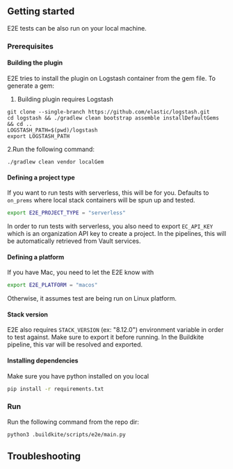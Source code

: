 
## Getting started
E2E tests can be also run on your local machine.

### Prerequisites

#### Building the plugin
E2E tries to install the plugin on Logstash container from the gem file. To generate a gem:
1. Building plugin requires Logstash
```shell
git clone --single-branch https://github.com/elastic/logstash.git
cd logstash && ./gradlew clean bootstrap assemble installDefaultGems && cd ..
LOGSTASH_PATH=$(pwd)/logstash
export LOGSTASH_PATH
```

2.Run the following command:
```shell
./gradlew clean vendor localGem
```

#### Defining a project type
If you want to run tests with serverless, this will be for you.
Defaults to `on_prems` where local stack containers will be spun up and tested.
```bash
export E2E_PROJECT_TYPE = "serverless"
```

In order to run tests with serverless, you also need to export `EC_API_KEY` which is an organization API key to create a project.
In the pipelines, this will be automatically retrieved from Vault services.

#### Defining a platform
If you have Mac, you need to let the E2E know with
```bash
export E2E_PLATFORM = "macos"
```
Otherwise, it assumes test are being run on Linux platform.

#### Stack version
E2E also requires `STACK_VERSION` (ex: "8.12.0") environment variable in order to test against.
Make sure to export it before running. In the Buildkite pipeline, this var will be resolved and exported. 

#### Installing dependencies
Make sure you have python installed on you local
```bash
pip install -r requirements.txt
```

### Run
Run the following command from the repo dir:
```bash
python3 .buildkite/scripts/e2e/main.py
```

## Troubleshooting